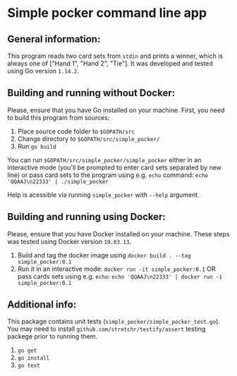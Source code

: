 # Simple pocker command line app

## General information:

This program reads two card sets from `stdin` and prints a winner, which is always one of ["Hand 1", "Hand 2", "Tie"].
It was developed and tested using Go version `1.14.2`.

## Building and running without Docker:

Please, ensure that you have Go installed on your machine.
First, you need to build this program from sources:

1. Place source code folder to `$GOPATH/src`
2. Change directory to `$GOPATH/src/simple_pocker/`
3. Run `go build`

You can run `$GOPATH/src/simple_pocker/simple_pocker` either in an interactive mode (you'll be prompted to enter card sets separated by new line)
or pass card sets to the program using e.g. `echo` command: `echo 'QQAAJ\n22333' | ./simple_pocker`

Help is acessible via running `simple_pocker` with `--help` argument.

## Building and running using Docker:

Please, ensure that you have Docker installed on your machine.
These steps was tested using Docker version `19.03.13`.

1. Build and tag the docker image using `docker build . --tag simple_pocker:0.1`
2. Run it in an interactive mode: `docker run -it simple_pocker:0.1` OR pass cards sets using e.g. `echo`: `echo 'QQAAJ\n22333' | docker run -i simple_pocker:0.1`

## Additional info:

This package contains unit tests (`simple_pocker/simple_pocker_test.go`).
You may need to install `github.com/stretchr/testify/assert` testing packege prior to running them.

1. `go get`
2. `go install`
3. `go test`
